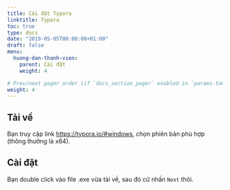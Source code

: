 ```yaml
---
title: Cài đặt Typora
linktitle: Typora
toc: true
type: docs
date: "2019-05-05T00:00:00+01:00"
draft: false
menu:
  huong-dan-thanh-vien:
    parent: Cài đặt
    weight: 4

# Prev/next pager order (if `docs_section_pager` enabled in `params.toml`)
weight: 4
---
```


## Tải về

Bạn truy cập link <https://typora.io/#windows>, chọn phiên bản phù hợp (thông thường là x64).

## Cài đặt

Bạn double click vào file .exe vừa tải về, sau đó cứ nhấn `Next` thôi.
